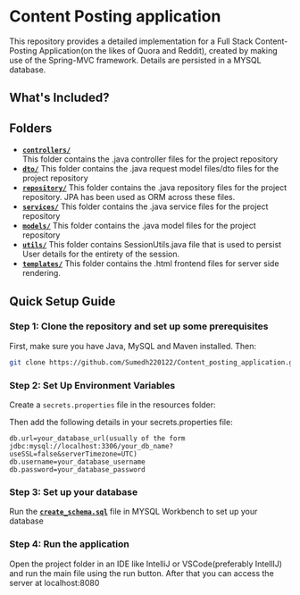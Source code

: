 # Content Posting application

This repository provides a detailed implementation for a Full Stack Content-Posting Application(on the likes of Quora and Reddit), created by making use of the Spring-MVC framework. Details are persisted in a MYSQL database. 

## What's Included?

## Folders

- **[`controllers/`](./src/main/java/com/example/content_posting/controllers/)**  
  This folder contains the .java controller files for the project repository
- **[`dto/`](./src/main/java/com/example/content_posting/dto/)** 
  This folder contains the .java request model files/dto files for the project repository
- **[`repository/`](./src/main/java/com/example/content_posting/repository/)** 
  This folder contains the .java repository files for the project repository. JPA has been used as ORM across these files.
- **[`services/`](./src/main/java/com/example/content_posting/services/)** 
  This folder contains the .java service files for the project repository
- **[`models/`](./src/main/java/com/example/content_posting/models/)** 
  This folder contains the .java model files for the project repository
- **[`utils/`](./src/main/java/com/example/content_posting/utils/)** 
  This folder contains SessionUtils.java file that is used to persist User details for the entirety of the session.
- **[`templates/`](./src/main/resources/templates/)** 
  This folder contains the .html frontend files for server side rendering.

## Quick Setup Guide

### Step 1: Clone the repository and set up some prerequisites 

First, make sure you have Java, MySQL and Maven installed. Then:

```bash
git clone https://github.com/Sumedh220122/Content_posting_application.git
```

### Step 2: Set Up Environment Variables

Create a `secrets.properties` file in the resources folder:

Then add the following details in your secrets.properties file:

```env
db.url=your_database_url(usually of the form jdbc:mysql://localhost:3306/your_db_name?useSSL=false&serverTimezone=UTC)
db.username=your_database_username
db.password=your_database_password
```

### Step 3: Set up your database

Run the **[`create_schema.sql`](create_schema.sql)** file in MYSQL Workbench to set up your database

### Step 4: Run the application

Open the project folder in an IDE like IntelliJ or VSCode(preferably IntellIJ) and run the main file using the run button.
After that you can access the server at localhost:8080
